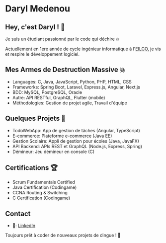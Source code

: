 # Daryl Medenou

## Hey, c'est Daryl ! 👋

Je suis un étudiant passionné par le code qui déchire 🔥

Actuellement en 1ere année de cycle ingénieur informatique à l'[EILCO](http://www.eilco-Formation.fr), je vis et respire le développement logiciel.

## Mes Armes de Destruction Massive 💥

- Languages: C, Java, JavaScript, Python, PHP, HTML, CSS 
- Frameworks: Spring Boot, Laravel, Express.js, Angular, Next.js
- BDD: MySQL, PostgreSQL, Oracle  
- Autre: API RESTful, GraphQL, Flutter (mobile)
- Méthodologies: Gestion de projet agile, Travail d'équipe  

## Quelques Projets 🚀

- TodoWebApp: App de gestion de tâches (Angular, TypeScript)
- E-commerce: Plateforme e-commerce (Java EE) 
- Gestion Scolaire: Appli de gestion pour écoles (Java, JavaFX)
- API Backend: APIs REST et GraphQL (Node.js, Express, Spring)
- Démineur: Jeu démineur en console (C)


## Certifications 🏆  

- Scrum Fundamentals Certified  
- Java Certification (Codingame)
- CCNA Routing & Switching  
- C Certification (Codingame)

## Contact 
- 💼: [LinkedIn](https://linkedin.com/in/donamedenou) 

Toujours prêt à coder de nouveaux projets de dingue ! 🤘
